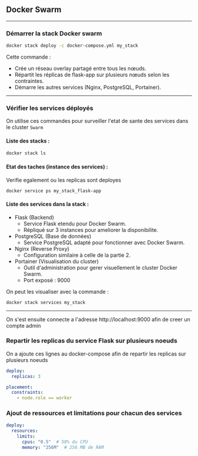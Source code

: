 ## Docker Swarm

---
### Démarrer la stack Docker swarm
```bash
docker stack deploy -c docker-compose.yml my_stack
```
Cette commande :

- Crée un réseau overlay partagé entre tous les nœuds.
- Répartit les réplicas de flask-app sur plusieurs nœuds selon les contraintes.
- Démarre les autres services (Nginx, PostgreSQL, Portainer).

---

### Vérifier les services déployés
On utilise ces commandes pour surveiller l'etat de sante des services dans le cluster ``Swarm``

#### Liste des stacks :
```bash
docker stack ls
```
#### Etat des taches (instance des services) :
Verifie egalement ou les replicas sont deployes
```bash
docker service ps my_stack_flask-app
```
#### Liste des services dans la stack :
- Flask (Backend)
  - Service Flask etendu pour Docker Swarm. 
  - Répliqué sur 3 instances pour ameliorer la disponibilite. 
- PostgreSQL (Base de données)
  - Service PostgreSQL adapté pour fonctionner avec Docker Swarm. 
- Nginx (Reverse Proxy)
  - Configuration similaire à celle de la partie 2. 
- Portainer (Visualisation du cluster)
  - Outil d'administration pour gerer visuellement le cluster Docker Swarm. 
  - Port exposé : 9000

On peut les visualiser avec la commande :
```bash
docker stack services my_stack
```

---

On s'est ensuite connecte a l'adresse http://localhost:9000 afin de creer 
un compte admin

### Repartir les replicas du service Flask sur plusieurs noeuds
On a ajoute ces lignes au docker-compose afin de repartir les replicas 
sur plusieurs noeuds
```yml
deploy:
  replicas: 3

placement:
  constraints:
    - node.role == worker
```

### Ajout de ressources et limitations pour chacun des services
```yml
deploy:
  resources:
    limits:
      cpus: "0.5"  # 50% du CPU
      memory: "256M"  # 256 MB de RAM
```